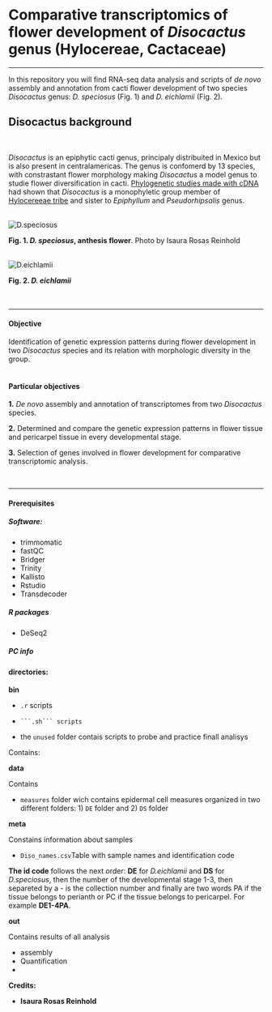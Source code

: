 
# **Comparative transcriptomics of flower development of *Disocactus* genus (Hylocereae, Cactaceae)**

---

In this repository you will find RNA-seq data analysis and scripts of  *de novo* assembly and annotation from cacti flower development of two species *Disocactus* genus: *D. speciosus* (Fig. 1) and *D. eichlamii* (Fig. 2).
## Disocactus background
<br>

*Disocactus* is an epiphytic cacti genus, principaly distribuited in Mexico but is also present in centralamericas. The genus is confomerd by 13 species, with constrastant flower morphology making *Disocactus* a model genus to studie flower diversification in cacti. [Phylogenetic studies made with cDNA](https://bioone.org/journals/willdenowia/volume-46/issue-1/wi.46.46112/Molecular-phylogeny-and-taxonomy-of-the-genus-iDisocactus-i-iCactaceae/10.3372/wi.46.46112.full) had shown that *Disocactus* is a monophyletic group member of [Hylocereeae tribe](https://www.researchgate.net/publication320829990_A_phylogenetic_framework_for_the_Hylocereeae_Cactaceae_and_implications_for_the_circumscription_of_the_genera) and sister to *Epiphyllum* and *Pseudorhipsalis* genus.<br>
<br>

![D.speciosus](D.speciosus.JPG)
<br>

**Fig. 1. *D. speciosus*, anthesis flower**. Photo by Isaura Rosas Reinhold
<br>
<br>

![D.eichlamii](D.eichlamii.jpg)

**Fig. 2. *D. eichlamii***<br>
<br>
<br>

---
#### Objective

Identification of genetic expression patterns during flower development in two *Disocactus* species   and its relation with morphologic diversity in the group.
<br>
<br>
#### Particular objectives <br>

**1.** *De novo* assembly and annotation of transcriptomes from two *Disocactus* species.


**2.** Determined and compare the genetic expression patterns in flower tissue and pericarpel tissue in every developmental stage.


**3.** Selection of genes involved in flower development for comparative transcriptomic analysis.

<br>

---
#### Prerequisites
##### Software:
- trimmomatic<br>
- fastQC<br>
- Bridger<br>
- Trinity<br>
- Kallisto<br>
- Rstudio<br>
- Transdecoder<br>


##### R packages
- DeSeq2<br>

##### PC info <br>

#### directories:

 **bin**

 - ```.r``` scripts
 -     ```.sh``` scripts
 - the ```unused``` folder contais scripts to probe and practice finall analisys

Contains:<br>


 **data** <br>

Contains<br>

- ```measures``` folder wich contains epidermal cell measures organized in two different folders: 1) ```DE``` folder and 2) ```DS``` folder

**meta**<br>

Constains information about samples <br>

- ```Diso_names.csv```Table with sample names and identification code

 **The id code** follows the next order: **DE** for *D.eichlamii* and **DS** for *D.speciosus*, then the number of the developmental stage 1-3, then separeted by a - is the collection number and finally are two words PA if the tissue belongs to perianth or PC if the tissue belongs to pericarpel. For example **DE1-4PA**.

**out** <br>

Contains results of all analysis

- assembly
- Quantification
- 



**Credits:**

* **Isaura Rosas Reinhold**
